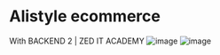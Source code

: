# Alistyle ecommerce
With BACKEND 2 | ZED IT ACADEMY 
![image](https://user-images.githubusercontent.com/108422142/200129415-d4a9820d-c639-4bab-8df6-33be438f437c.png)
![image](https://user-images.githubusercontent.com/108422142/200129421-fbf6e21b-f948-4296-88f7-0a82ab244a48.png)

